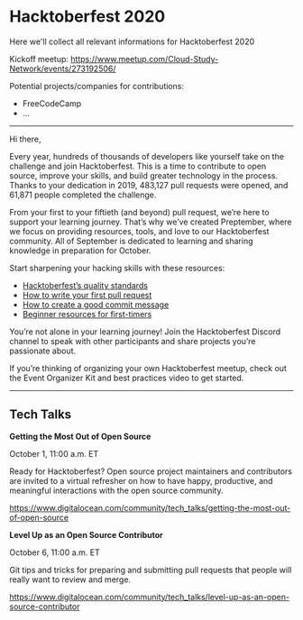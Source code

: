# Hacktoberfest 2020
Here we'll collect all relevant informations for Hacktoberfest 2020

Kickoff meetup: https://www.meetup.com/Cloud-Study-Network/events/273192506/

Potential projects/companies for contributions:
- FreeCodeCamp
- ...

----------------------

Hi there,

Every year, hundreds of thousands of developers like yourself take on the challenge and join Hacktoberfest. This is a time to contribute to open source, improve your skills, and build greater technology in the process. Thanks to your dedication in 2019, 483,127 pull requests were opened, and 61,871 people completed the challenge.

From your first to your fiftieth (and beyond) pull request, we’re here to support your learning journey. That’s why we’ve created Preptember, where we focus on providing resources, tools, and love  to our Hacktoberfest community. All of September is dedicated to learning and sharing knowledge in preparation for October.


Start sharpening your hacking skills with these resources:
- [Hacktoberfest’s quality standards](https://hacktoberfest.digitalocean.com/details/#quality)
- [How to write your first pull request](https://www.youtube.com/watch?v=jZtECuvNRiw)
- [How to create a good commit message](https://dev.to/chrissiemhrk/git-commit-message-5e21)
- [Beginner resources for first-timers](https://hacktoberfest.digitalocean.com/details/#beginner)

You’re not alone in your learning journey! Join the Hacktoberfest Discord channel to speak with other participants and share projects you’re passionate about.

If you’re thinking of organizing your own Hacktoberfest meetup, check out the Event Organizer Kit and best practices video to get started.

------------------------

## Tech Talks

**Getting the Most Out of Open Source**

October 1, 11:00 a.m. ET

Ready for Hacktoberfest? Open source project maintainers and contributors are invited to a virtual refresher on how to have happy, productive, and meaningful interactions with the open source community.

https://www.digitalocean.com/community/tech_talks/getting-the-most-out-of-open-source


**Level Up as an Open Source Contributor**

October 6, 11:00 a.m. ET

Git tips and tricks for preparing and submitting pull requests that people will really want to review and merge.

https://www.digitalocean.com/community/tech_talks/level-up-as-an-open-source-contributor



